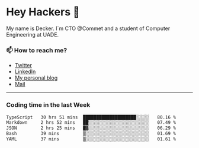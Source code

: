 # Hey Hackers 👋

My name is Decker. I`m CTO @Commet and a student of Computer Engineering at UADE.

### 📫 How to reach me?
- [Twitter](https://x.com/0xDecker) 
- [LinkedIn](https://www.linkedin.com/in/decker-urbano/) 
- [My personal blog](http://decker.sh) 
- [Mail](mailto:me@decker.sh)

---

### Coding time in the last Week

<!--START_SECTION:waka-->

```txt
TypeScript   30 hrs 51 mins  ████████████████████░░░░░   80.16 %
Markdown     2 hrs 52 mins   ██░░░░░░░░░░░░░░░░░░░░░░░   07.49 %
JSON         2 hrs 25 mins   █▓░░░░░░░░░░░░░░░░░░░░░░░   06.29 %
Bash         39 mins         ▒░░░░░░░░░░░░░░░░░░░░░░░░   01.69 %
YAML         37 mins         ▒░░░░░░░░░░░░░░░░░░░░░░░░   01.61 %
```

<!--END_SECTION:waka-->
